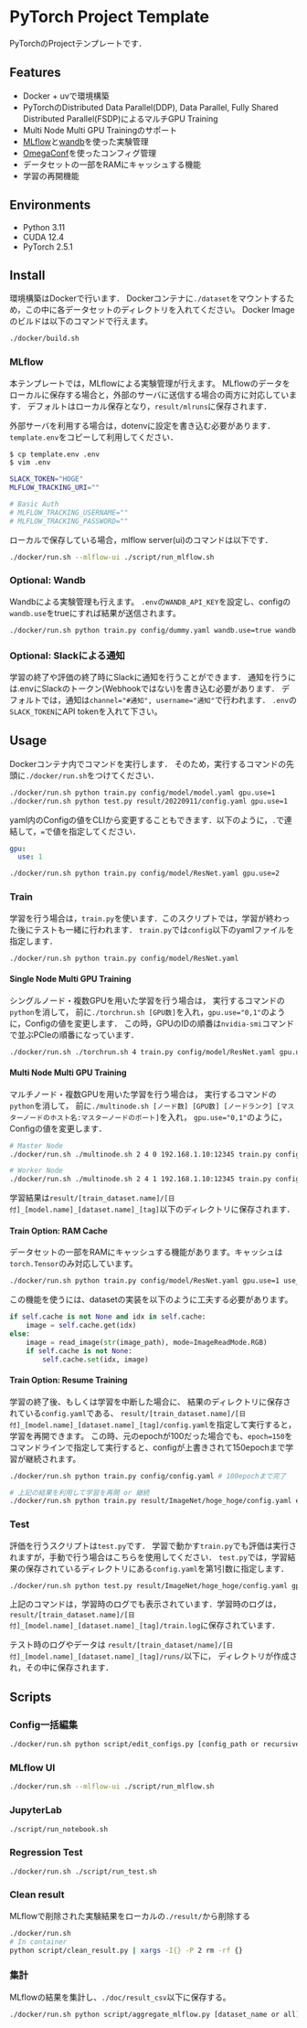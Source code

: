 # PyTorch Project Template

PyTorchのProjectテンプレートです．

## Features

- Docker + uvで環境構築
- PyTorchのDistributed Data Parallel(DDP), Data Parallel, Fully Shared Distributed Parallel(FSDP)によるマルチGPU Training
- Multi Node Multi GPU Trainingのサポート
- [MLflow](https://mlflow.org)と[wandb](https://www.wandb.jp)を使った実験管理
- [OmegaConf](https://github.com/omry/omegaconf)を使ったコンフィグ管理
- データセットの一部をRAMにキャッシュする機能
- 学習の再開機能

## Environments

- Python 3.11
- CUDA 12.4
- PyTorch 2.5.1

## Install

環境構築はDockerで行います．
Dockerコンテナに`./dataset`をマウントするため，この中に各データセットのディレクトリを入れてください。
Docker Imageのビルドは以下のコマンドで行えます。

```bash
./docker/build.sh
```

### MLflow

本テンプレートでは，MLflowによる実験管理が行えます。
MLflowのデータをローカルに保存する場合と，外部のサーバに送信する場合の両方に対応しています．
デフォルトはローカル保存となり，`result/mlruns`に保存されます．

外部サーバを利用する場合は，dotenvに設定を書き込む必要があります．
`template.env`をコピーして利用してください．

```bash
$ cp template.env .env
$ vim .env

SLACK_TOKEN="HOGE"
MLFLOW_TRACKING_URI=""

# Basic Auth
# MLFLOW_TRACKING_USERNAME=""
# MLFLOW_TRACKING_PASSWORD=""
```

ローカルで保存している場合，mlflow server(ui)のコマンドは以下です．

```bash
./docker/run.sh --mlflow-ui ./script/run_mlflow.sh
```

### Optional: Wandb

Wandbによる実験管理も行えます。
`.env`の`WANDB_API_KEY`を設定し、configの`wandb.use`をtrueにすれば結果が送信されます。

```bash
./docker/run.sh python train.py config/dummy.yaml wandb.use=true wandb.project_name="hoge"
```

### Optional: Slackによる通知

学習の終了や評価の終了時にSlackに通知を行うことができます．
通知を行うには.envにSlackのトークン(Webhookではない)を書き込む必要があります．
デフォルトでは，通知は`channel="#通知", username="通知"`で行われます．
`.env`の`SLACK_TOKEN`にAPI tokenを入れて下さい。

## Usage

Dockerコンテナ内でコマンドを実行します．
そのため，実行するコマンドの先頭に`./docker/run.sh`をつけてください．

```bash
./docker/run.sh python train.py config/model/model.yaml gpu.use=1
./docker/run.sh python test.py result/20220911/config.yaml gpu.use=1
```

yaml内のConfigの値をCLIから変更することもできます．以下のように，`.`で連結して，`=`で値を指定してください．

```yaml
gpu:
  use: 1
```

```bash
./docker/run.sh python train.py config/model/ResNet.yaml gpu.use=2
```

### Train

学習を行う場合は，`train.py`を使います．このスクリプトでは，学習が終わった後にテストも一緒に行われます．
`train.py`では`config`以下のyamlファイルを指定します．

```bash
./docker/run.sh python train.py config/model/ResNet.yaml
```

#### Single Node Multi GPU Training

シングルノード・複数GPUを用いた学習を行う場合は，
実行するコマンドの`python`を消して，
前に`./torchrun.sh [GPU数]`を入れ，`gpu.use="0,1"`のように，Configの値を変更します．
この時，GPUのIDの順番は`nvidia-smi`コマンドで並ぶPCIeの順番になっています．

```bash
./docker/run.sh ./torchrun.sh 4 train.py config/model/ResNet.yaml gpu.use="0,1,2,3"
```

#### Multi Node Multi GPU Training

マルチノード・複数GPUを用いた学習を行う場合は，
実行するコマンドの`python`を消して，
前に`./multinode.sh [ノード数] [GPU数] [ノードランク] [マスターノードのホスト名:マスターノードのポート]`を入れ，
`gpu.use="0,1"`のように，Configの値を変更します．

```bash
# Master Node
./docker/run.sh ./multinode.sh 2 4 0 192.168.1.10:12345 train.py config/model/ResNet.yaml gpu.use=0,1,2,3

# Worker Node
./docker/run.sh ./multinode.sh 2 4 1 192.168.1.10:12345 train.py config/model/ResNet.yaml gpu.use=4,5,6,7
```

学習結果は`result/[train_dataset.name]/[日付]_[model.name]_[dataset.name]_[tag]`以下のディレクトリに保存されます．

#### Train Option: RAM Cache

データセットの一部をRAMにキャッシュする機能があります。キャッシュは`torch.Tensor`のみ対応しています。

```bash
./docker/run.sh python train.py config/model/ResNet.yaml gpu.use=1 use_ram_cache=true ram_cache_size_gb=16
```

この機能を使うには、datasetの実装を以下のように工夫する必要があります。

```python
if self.cache is not None and idx in self.cache:
    image = self.cache.get(idx)
else:
    image = read_image(str(image_path), mode=ImageReadMode.RGB)
    if self.cache is not None:
        self.cache.set(idx, image)
```

#### Train Option: Resume Training

学習の終了後、もしくは学習を中断した場合に、
結果のディレクトリに保存されている`config.yaml`である、
`result/[train_dataset.name]/[日付]_[model.name]_[dataset.name]_[tag]/config.yaml`を指定して実行すると，学習を再開できます。
この時、元のepochが100だった場合でも、`epoch=150`をコマンドラインで指定して実行すると、configが上書きされて150epochまで学習が継続されます。

```bash
./docker/run.sh python train.py config/config.yaml # 100epochまで完了

# 上記の結果を利用して学習を再開 or 継続
./docker/run.sh python train.py result/ImageNet/hoge_hoge/config.yaml epoch=150 gpu.use=7 # 150epochまで学習を継続
```

### Test

評価を行うスクリプトは`test.py`です．
学習で動かす`train.py`でも評価は実行されますが，手動で行う場合はこちらを使用してください．
`test.py`では，学習結果の保存されているディレクトリにある`config.yaml`を第1引数に指定します．

```bash
./docker/run.sh python test.py result/ImageNet/hoge_hoge/config.yaml gpu.use=7
```

上記のコマンドは，学習時のログでも表示されています．学習時のログは，
`result/[train_dataset.name]/[日付]_[model.name]_[dataset.name]_[tag]/train.log`に保存されています．

テスト時のログやデータは
`result/[train_dataset/name]/[日付]_[model.name]_[dataset.name]_[tag]/runs/`以下に，
ディレクトリが作成され，その中に保存されます．

## Scripts

### Config一括編集

```bash
./docker/run.sh python script/edit_configs.py [config_path or recursive directory] "params.hoge=aa,params.fuga=bb"
```

### MLflow UI

```bash
./docker/run.sh --mlflow-ui ./script/run_mlflow.sh
```

### JupyterLab

```bash
./script/run_notebook.sh
```

### Regression Test

```bash
./docker/run.sh ./script/run_test.sh
```

### Clean result

MLflowで削除された実験結果をローカルの`./result/`から削除する

```bash
./docker/run.sh
# In container
python script/clean_result.py | xargs -I{} -P 2 rm -rf {}
```

### 集計

MLflowの結果を集計し、`./doc/result_csv`以下に保存する。

```bash
./docker/run.sh python script/aggregate_mlflow.py [dataset_name or all]
```

